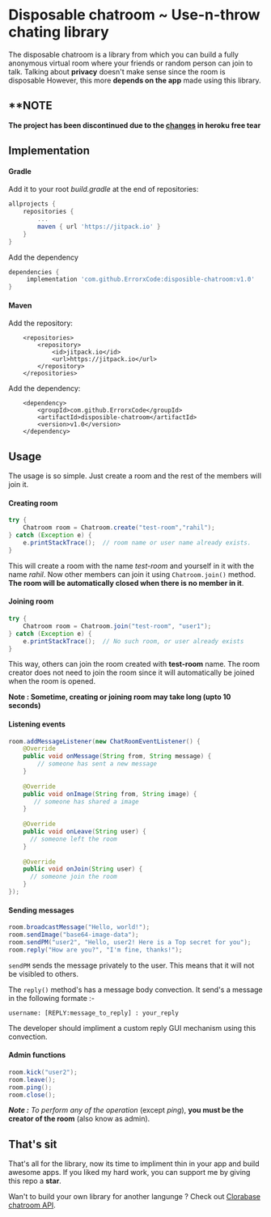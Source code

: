 # Disposable chatroom ~ Use-n-throw chating library

The disposable chatroom is a library from which you can build a fully anonymous virtual room where your friends or random person can join to talk. Talking about **privacy** doesn't make sense since the room is disposable However, this more **depends on the app** made using this library.


## **NOTE
**The project has been discontinued due to the [changes](https://help.heroku.com/RSBRUH58/removal-of-heroku-free-product-plans-faq#:~:text=For%20non%2DEnterprise%20users%2C%20free,will%20be%20converted%20to%20mini%20.) in heroku free tear**



## Implementation

#### Gradle

Add it to your root *build.gradle* at the end of repositories:

```groovy
allprojects {
	repositories {
		...
		maven { url 'https://jitpack.io' }
	}
}
```

Add the dependency

```groovy
dependencies {
	 implementation 'com.github.ErrorxCode:disposible-chatroom:v1.0'
}
```

#### Maven

Add the repository:

```markup
	<repositories>
		<repository>
		    <id>jitpack.io</id>
		    <url>https://jitpack.io</url>
		</repository>
	</repositories>
```

Add the dependency:

```markup
	<dependency>
	    <groupId>com.github.ErrorxCode</groupId>
	    <artifactId>disposible-chatroom</artifactId>
	    <version>v1.0</version>
	</dependency>
```



## Usage

The usage is so simple. Just create a room and the rest of the members will join it. 

#### Creating room

```java
try {
    Chatroom room = Chatroom.create("test-room","rahil");
} catch (Exception e) {
    e.printStackTrace();  // room name or user name already exists.
}
```

This will create a room with the name *test-room* and yourself in it with the name *rahil*. Now other members can join it using `Chatroom.join()` method. **The room will be automatically closed when there is no member in it**.



#### Joining room

```java
try {
    Chatroom room = Chatroom.join("test-room", "user1");
} catch (Exception e) {
    e.printStackTrace();  // No such room, or user already exists
}
```

This way, others can join the room created with **test-room** name. The room creator does not need to join the room since it will automatically be joined when the room is opened.



**Note : Sometime, creating or joining room may take long (upto 10 seconds)**



#### Listening events

```java
room.addMessageListener(new ChatRoomEventListener() {
    @Override
    public void onMessage(String from, String message) {
        // someone has sent a new message
    }
    
    @Override
    public void onImage(String from, String image) {
       // someone has shared a image
    }
    
    @Override
    public void onLeave(String user) {
      // someone left the room
    }
    
    @Override
    public void onJoin(String user) {
      // someone join the room
    }
});
```



#### Sending messages

```java
room.broadcastMessage("Hello, world!");
room.sendImage("base64-image-data");
room.sendPM("user2", "Hello, user2! Here is a Top secret for you");
room.reply("How are you?", "I'm fine, thanks!");
```

`sendPM` sends the message privately to the user. This means that it will not be visibled to others.

The `reply()` method's has a message body convection. It send's a message in the following formate :-

```
username: [REPLY:message_to_reply] : your_reply
```

The developer should impliment a custom reply GUI mechanism using this convection.



#### Admin functions

```java
room.kick("user2");
room.leave();
room.ping();
room.close();
```

***Note :*** *To perform any of the operation* (except *ping*), **you must be the creator of the room** (also know as admin). 





## That's sit

That's all for the library, now its time to impliment thin in your app and build awesome apps. If you liked my hard work, you can support me by giving this repo a **star**. 

Wan't to build your own library for another langunge ? Check out  [Clorabase chatroom API](https://github.com/ErrorxCode/Clorabase-APIs/wiki/Chatroom-API-Reference).
